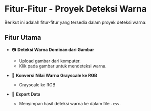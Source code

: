 # Fitur-Fitur - Proyek Deteksi Warna

Berikut ini adalah fitur-fitur yang tersedia dalam proyek deteksi warna:

## Fitur Utama

- 📷 **Deteksi Warna Dominan dari Gambar**
  - Upload gambar dari komputer.
  - Klik pada gambar untuk mendeteksi warna.


- 🎨 **Konversi Nilai Warna Grayscale ke RGB**
  - Grayscale ke RGB

- 📄 **Export Data**
  - Menyimpan hasil deteksi warna ke dalam file `.csv`.

